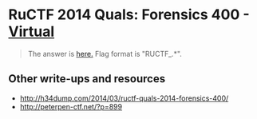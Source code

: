 # RuCTF 2014 Quals: Forensics 400 - [Virtual](https://github.com/HackerDom/ructf-2014-quals/tree/master/tasks/virtual)

> The answer is [here.](answer.ova)
> Flag format is "RUCTF\_.\*".

## Other write-ups and resources

* <http://h34dump.com/2014/03/ructf-quals-2014-forensics-400/>
* <http://peterpen-ctf.net/?p=899>

